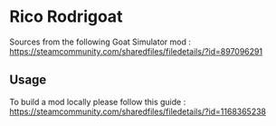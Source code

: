 # Rico Rodrigoat

Sources from the following Goat Simulator mod : https://steamcommunity.com/sharedfiles/filedetails/?id=897096291

## Usage

To build a mod locally please follow this guide : https://steamcommunity.com/sharedfiles/filedetails/?id=1168365238
